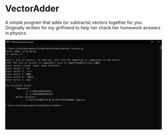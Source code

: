# VectorAdder
A simple program that adds (or subtracts) vectors together for you. Originally written for my girlfriend to help her check her homework answers in physics.

![Example Case](example.png)
